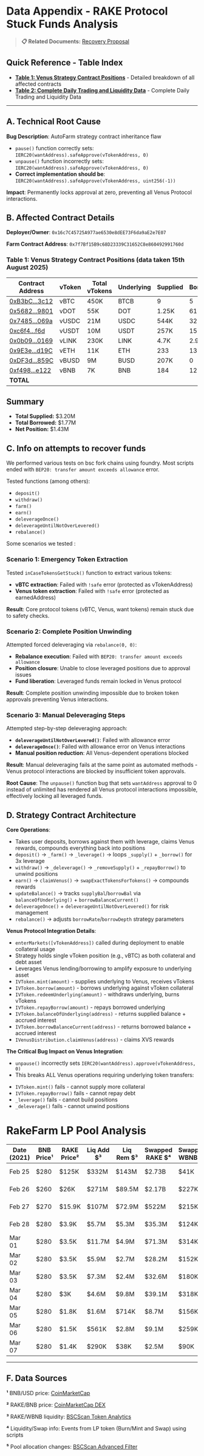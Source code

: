 # Data Appendix - RAKE Protocol Stuck Funds Analysis

> **📋 Related Documents:** [Recovery Proposal](./recovery_proposal.md)

## Quick Reference - Table Index

- **[Table 1: Venus Strategy Contract Positions](#table-1-venus-strategy-contract-positions)** - Detailed breakdown of all affected contracts
- **[Table 2: Complete Daily Trading and Liquidity Data](#table-2-complete-daily-trading-and-liquidity-data)** - Complete Daily Trading and Liquidity Data
---

## A. Technical Root Cause

**Bug Description**: AutoFarm strategy contract inheritance flaw

- `pause()` function correctly sets: `IERC20(wantAddress).safeApprove(vTokenAddress, 0)`
- `unpause()` function incorrectly sets: `IERC20(wantAddress).safeApprove(vTokenAddress, 0)`
- **Correct implementation should be**: `IERC20(wantAddress).safeApprove(vTokenAddress, uint256(-1))`

**Impact**: Permanently locks approval at zero, preventing all Venus Protocol interactions.

## B. Affected Contract Details

**Deployer/Owner**: `0x16c7C45725A977ae6530e8dEE73F6da9aE2e7E07`

**Farm Contract Address**: `0x7f7Bf15B9c68D23339C31652C8e860492991760d`



### Table 1: Venus Strategy Contract Positions (data taken 15th August 2025)

| Contract Address | vToken | Total vTokens | Underlying | Supplied | Borrowed | Supplied USD | Borrowed USD | Net USD |
|------------------|--------|---------------|------------|----------|----------|--------------|--------------|---------|
| [0xB3bC...3c12](https://bscscan.com/address/0xB3bCA2C1c2C4DF2C903BE3F341C96732Ac8b3c12) | vBTC | 450K | BTCB | 9 | 5 | $1.08M | $616K | $468K |
| [0x5682...9801](https://bscscan.com/address/0x568254EAAC1476faf9A908e577faa3Ab96029801) | vDOT | 55K | DOT | 1.25K | 616 | $4.8K | $2.4K | $2.4K |
| [0x7485...069a](https://bscscan.com/address/0x7485704d8b6cebd1411f5aafeb063e6f2816069a) | vUSDC | 21M | USDC | 544K | 329K | $544K | $329K | $215K |
| [0xc6f4...f6d](https://bscscan.com/address/0xc6f470da6c284d16647cee2230522a85b0818f6d) | vUSDT | 10M | USDT | 257K | 156K | $257K | $156K | $101K |
| [0x0b09...0169](https://bscscan.com/address/0x0b09Efc9458c00354414D2A560aA6EDa19490169) | vLINK | 230K | LINK | 4.7K | 2.9K | $83K | $50K | $33K |
| [0x9E3e...d19C](https://bscscan.com/address/0x9E3e8878B53c5762Ec6F461701f02ee6d1D9d19C) | vETH | 11K | ETH | 233 | 136 | $876K | $512K | $364K |
| [0xDF3d...859C](https://bscscan.com/address/0xDF3df3EE9Fb6D5c9B4fdcF80A92D25d2285A859C) | vBUSD | 9M | BUSD | 207K | 0 | $207K | $0 | $207K |
| [0xf498...e122](https://bscscan.com/address/0xf498e4C06CcE3bFeaD5f32a69Db3d39af401E122) | vBNB | 7K | BNB | 184 | 127 | $144K | $100K | $44K |
| **TOTAL** | | | | | | **$3.20M** | **$1.77M** | **$1.43M** |

## Summary
- **Total Supplied:** $3.20M
- **Total Borrowed:** $1.77M  
- **Net Position:** $1.43M

## C. Info on attempts to recover funds

We performed various tests on bsc fork chains using foundry. Most scripts ended with `BEP20: transfer amount exceeds allowance` error.

Tested functions (among others):
- `deposit()`
- `withdraw()`
- `farm()`
- `earn()`
- `deleverageOnce()`
- `deleverageUntilNotOverLevered()`
- `rebalance()`

Some scenarios we tested  :

### **Scenario 1: Emergency Token Extraction**

Tested `inCaseTokensGetStuck()` function to extract various tokens:

- **vBTC extraction**: Failed with `!safe` error (protected as vTokenAddress)
- **Venus token extraction**: Failed with `!safe` error (protected as earnedAddress)

**Result**: Core protocol tokens (vBTC, Venus, want tokens) remain stuck due to safety checks.

### **Scenario 2: Complete Position Unwinding**

Attempted forced deleveraging via `rebalance(0, 0)`:

- **Rebalance execution**: Failed with `BEP20: transfer amount exceeds allowance`
- **Position closure**: Unable to close leveraged positions due to approval issues
- **Fund liberation**: Leveraged funds remain locked in Venus protocol

**Result**: Complete position unwinding impossible due to broken token approvals preventing Venus interactions.

### **Scenario 3: Manual Deleveraging Steps**

Attempted step-by-step deleveraging approach:

- **`deleverageUntilNotOverLevered()`**: Failed with allowance error
- **`deleverageOnce()`**: Failed with allowance error on Venus interactions
- **Manual position reduction**: All Venus-dependent operations blocked

**Result**: Manual deleveraging fails at the same point as automated methods - Venus protocol interactions are blocked by insufficient token approvals.

**Root Cause**: The `unpause()` function bug that sets `wantAddress` approval to 0 instead of unlimited has rendered all Venus protocol interactions impossible, effectively locking all leveraged funds.

## D. Strategy Contract Architecture

**Core Operations**:
* Takes user deposits, borrows against them with leverage, claims Venus rewards, compounds everything back into positions
* `deposit()` → `_farm()` → `_leverage()` → loops `_supply()` + `_borrow()` for 3x leverage
* `withdraw()` → `_deleverage()` → `_removeSupply()` + `_repayBorrow()` to unwind positions
* `earn()` → `claimVenus()` → `swapExactTokensForTokens()` → compounds rewards
* `updateBalance()` → tracks `supplyBal`/`borrowBal` via `balanceOfUnderlying()` + `borrowBalanceCurrent()`
* `deleverageOnce()` + `deleverageUntilNotOverLevered()` for risk management
* `rebalance()` → adjusts `borrowRate`/`borrowDepth` strategy parameters

**Venus Protocol Integration Details**:
* `enterMarkets([vTokenAddress])` called during deployment to enable collateral usage
* Strategy holds single vToken position (e.g., vBTC) as both collateral and debt asset
* Leverages Venus lending/borrowing to amplify exposure to underlying asset
* `IVToken.mint(amount)` - supplies underlying to Venus, receives vTokens
* `IVToken.borrow(amount)` - borrows underlying against vToken collateral
* `IVToken.redeemUnderlying(amount)` - withdraws underlying, burns vTokens
* `IVToken.repayBorrow(amount)` - repays borrowed underlying
* `IVToken.balanceOfUnderlying(address)` - returns supplied balance + accrued interest
* `IVToken.borrowBalanceCurrent(address)` - returns borrowed balance + accrued interest
* `IVenusDistribution.claimVenus(address)` - claims XVS rewards

**The Critical Bug Impact on Venus Integration**:
* `unpause()` incorrectly sets `IERC20(wantAddress).approve(vTokenAddress, 0)`
* This breaks ALL Venus operations requiring underlying token transfers:
 - `IVToken.mint()` fails - cannot supply more collateral
 - `IVToken.repayBorrow()` fails - cannot repay debt
 - `_leverage()` fails - cannot build positions
 - `_deleverage()` fails - cannot unwind positions

# RakeFarm LP Pool Analysis 

| Date (2021) | BNB Price¹ | RAKE Price² | Liq Add $³ | Liq Rem $³ | Swapped RAKE $⁴ | Swapped WBNB $⁴ | Dev Fee RAKE⁵| Daily Comp⁵ | Cumulative Comp | Stuck Assets⁵ |
|------|-------|--------|-----------|-----------|-------------|-------------|---------|---------------|-------------|--------------|
| Feb 25 | $280 | $125K | $332M | $143M | $2.73B | $41K | 32 ($4.0M) | 32 ($4.0M) | $4.0M | $1.56M |
| Feb 26 | $260 | $26K | $271M | $89.5M | $2.17B | $227K | 32 ($827K) | 32 ($826K) | $4.8M | $1.52M |
| Feb 27 | $270 | $15.9K | $107M | $72.9M | $522M | $215K | 32 ($507K) | 32 ($506K) | $5.3M | $1.49M |
| Feb 28 | $280 | $3.9K | $5.7M | $5.3M | $35.3M | $124K | 32 ($125K) | 32 ($125K) | $5.4M | $1.46M |
| Mar 01 | $280 | $3.5K | $11.7M | $4.9M | $71.3M | $314K | 32 ($111K) | 32 ($111K) | $5.5M | $1.46M |
| Mar 02 | $280 | $3.5K | $5.9M | $2.7M | $28.2M | $152K | 32 ($111K) | 32 ($111K) | $5.7M | $1.50M |
| Mar 03 | $280 | $3.5K | $7.3M | $2.4M | $32.6M | $180K | 32 ($111K) | 32 ($111K) | $5.8M | $1.54M |
| Mar 04 | $280 | $3K | $4.6M | $9.8M | $39.1M | $318K | 32 ($95K) | 32 ($95K) | $5.9M | $1.51M |
| Mar 05 | $280 | $1.8K | $1.6M | $714K | $8.7M | $156K | 32 ($56K) | 19 ($33K) | $5.9M | $1.48M |
| Mar 06 | $280 | $1.5K | $561K | $2.8M | $9.1M | $259K | 32 ($48K) | 19 ($28K) | $5.9M | $1.46M |
| Mar 07 | $280 | $1.4K | $290K | $38K | $2.5M | $90K | 32 ($45K) | 19 ($26K) | $6.0M | $1.44M |

---

## F. Data Sources

**¹** BNB/USD price: [CoinMarketCap](https://coinmarketcap.com/currencies/bnb/)

**²** RAKE/BNB price: [CoinMarketCap DEX](https://dex.coinmarketcap.com/token/bsc/0xbda8d53fe0f164915b46cd2ecffd94254b6086a2/)

**³** RAKE/WBNB liquidity: [BSCScan Token Analytics](https://bscscan.com/token/0xbb4CdB9CBd36B01bD1cBaEBF2De08d9173bc095c?a=0x1cb667fe903dbdcbd27d8b35e82fbcef4ca0f621#tokenAnalytics)

**⁴** Liquidity/Swap info: Events from LP token (Burn/Mint and Swap) using scripts

**⁵** Pool allocation changes: [BSCScan Advanced Filter](https://bscscan.com/advanced-filter?tadd=0x7f7bf15b9c68d23339c31652c8e860492991760d&fadd=0x16c7C45725A977ae6530e8dEE73F6da9aE2e7E07&mtd=0x64482f79%7eSet)

